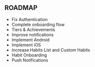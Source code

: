 ## ROADMAP 
- Fix Authentication
- Complete onboarding flow
- Tiers & Achievements
- Improve notifications
- Implement Android 
- Implement iOS
- Increase Habits List and Custom Habits 
- Habit Onboarding  
- Push Notifications 
